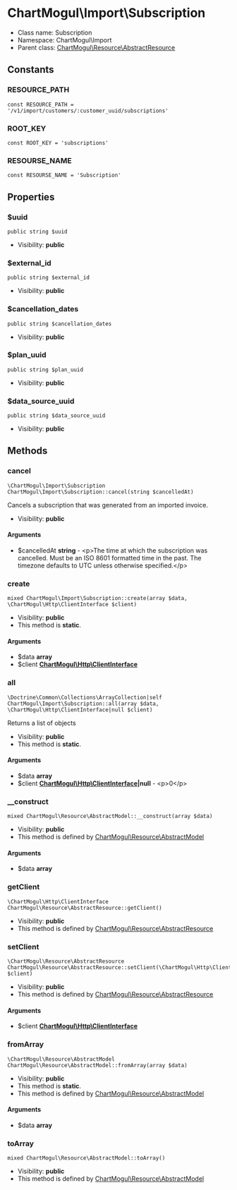 ChartMogul\Import\Subscription
===============






* Class name: Subscription
* Namespace: ChartMogul\Import
* Parent class: [ChartMogul\Resource\AbstractResource](ChartMogul-Resource-AbstractResource.md)



Constants
----------


### RESOURCE_PATH

    const RESOURCE_PATH = '/v1/import/customers/:customer_uuid/subscriptions'





### ROOT_KEY

    const ROOT_KEY = 'subscriptions'





### RESOURSE_NAME

    const RESOURSE_NAME = 'Subscription'





Properties
----------


### $uuid

    public string $uuid





* Visibility: **public**


### $external_id

    public string $external_id





* Visibility: **public**


### $cancellation_dates

    public string $cancellation_dates





* Visibility: **public**


### $plan_uuid

    public string $plan_uuid





* Visibility: **public**


### $data_source_uuid

    public string $data_source_uuid





* Visibility: **public**


Methods
-------


### cancel

    \ChartMogul\Import\Subscription ChartMogul\Import\Subscription::cancel(string $cancelledAt)

Cancels a subscription that was generated from an imported invoice.



* Visibility: **public**


#### Arguments
* $cancelledAt **string** - &lt;p&gt;The time at which the subscription was cancelled. Must be an ISO 8601 formatted time in the past. The timezone defaults to UTC unless otherwise specified.&lt;/p&gt;



### create

    mixed ChartMogul\Import\Subscription::create(array $data, \ChartMogul\Http\ClientInterface $client)





* Visibility: **public**
* This method is **static**.


#### Arguments
* $data **array**
* $client **[ChartMogul\Http\ClientInterface](ChartMogul-Http-ClientInterface.md)**



### all

    \Doctrine\Common\Collections\ArrayCollection|self ChartMogul\Import\Subscription::all(array $data, \ChartMogul\Http\ClientInterface|null $client)

Returns a list of objects



* Visibility: **public**
* This method is **static**.


#### Arguments
* $data **array**
* $client **[ChartMogul\Http\ClientInterface](ChartMogul-Http-ClientInterface.md)|null** - &lt;p&gt;0&lt;/p&gt;



### __construct

    mixed ChartMogul\Resource\AbstractModel::__construct(array $data)





* Visibility: **public**
* This method is defined by [ChartMogul\Resource\AbstractModel](ChartMogul-Resource-AbstractModel.md)


#### Arguments
* $data **array**



### getClient

    \ChartMogul\Http\ClientInterface ChartMogul\Resource\AbstractResource::getClient()





* Visibility: **public**
* This method is defined by [ChartMogul\Resource\AbstractResource](ChartMogul-Resource-AbstractResource.md)




### setClient

    \ChartMogul\Resource\AbstractResource ChartMogul\Resource\AbstractResource::setClient(\ChartMogul\Http\ClientInterface $client)





* Visibility: **public**
* This method is defined by [ChartMogul\Resource\AbstractResource](ChartMogul-Resource-AbstractResource.md)


#### Arguments
* $client **[ChartMogul\Http\ClientInterface](ChartMogul-Http-ClientInterface.md)**



### fromArray

    \ChartMogul\Resource\AbstractModel ChartMogul\Resource\AbstractModel::fromArray(array $data)





* Visibility: **public**
* This method is **static**.
* This method is defined by [ChartMogul\Resource\AbstractModel](ChartMogul-Resource-AbstractModel.md)


#### Arguments
* $data **array**



### toArray

    mixed ChartMogul\Resource\AbstractModel::toArray()





* Visibility: **public**
* This method is defined by [ChartMogul\Resource\AbstractModel](ChartMogul-Resource-AbstractModel.md)



